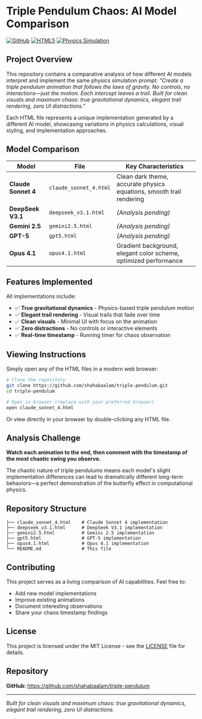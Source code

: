 # Triple Pendulum Chaos: AI Model Comparison

[![GitHub](https://img.shields.io/github/license/shahabaalam/triple-pendulum)](https://github.com/shahabaalam/triple-pendulum)
[![HTML5](https://img.shields.io/badge/HTML5-E34F26?logo=html5&logoColor=white)](https://github.com/shahabaalam/triple-pendulum)
[![Physics Simulation](https://img.shields.io/badge/Physics-Simulation-blue)](https://github.com/shahabaalam/triple-pendulum)

## Project Overview

This repository contains a comparative analysis of how different AI models interpret and implement the same physics simulation prompt: *"Create a triple pendulum animation that follows the laws of gravity. No controls, no interactions—just the motion. Each intercept leaves a trail. Built for clean visuals and maximum chaos: true gravitational dynamics, elegant trail rendering, zero UI distractions."*

Each HTML file represents a unique implementation generated by a different AI model, showcasing variations in physics calculations, visual styling, and implementation approaches.

## Model Comparison

| Model | File | Key Characteristics |
|-------|------|-------------------|
| **Claude Sonnet 4** | `claude_sonnet_4.html` | Clean dark theme, accurate physics equations, smooth trail rendering |
| **DeepSeek V3.1** | `deepseek_v3.1.html` | *(Analysis pending)* |
| **Gemini 2.5** | `gemini2.5.html` | *(Analysis pending)* |
| **GPT-5** | `gpt5.html` | *(Analysis pending)* |
| **Opus 4.1** | `opus4.1.html` | Gradient background, elegant color scheme, optimized performance |

## Features Implemented

All implementations include:
- ✅ **True gravitational dynamics** - Physics-based triple pendulum motion
- ✅ **Elegant trail rendering** - Visual trails that fade over time
- ✅ **Clean visuals** - Minimal UI with focus on the animation
- ✅ **Zero distractions** - No controls or interactive elements
- ✅ **Real-time timestamp** - Running timer for chaos observation

## Viewing Instructions

Simply open any of the HTML files in a modern web browser:

```bash
# Clone the repository
git clone https://github.com/shahabaalam/triple-pendulum.git
cd triple-pendulum

# Open in browser (replace with your preferred browser)
open claude_sonnet_4.html
```

Or view directly in your browser by double-clicking any HTML file.

## Analysis Challenge

**Watch each animation to the end, then comment with the timestamp of the most chaotic swing you observe.**

The chaotic nature of triple pendulums means each model's slight implementation differences can lead to dramatically different long-term behaviors—a perfect demonstration of the butterfly effect in computational physics.

## Repository Structure

```
├── claude_sonnet_4.html    # Claude Sonnet 4 implementation
├── deepseek_v3.1.html      # DeepSeek V3.1 implementation  
├── gemini2.5.html          # Gemini 2.5 implementation
├── gpt5.html               # GPT-5 implementation
├── opus4.1.html            # Opus 4.1 implementation
└── README.md               # This file
```

## Contributing

This project serves as a living comparison of AI capabilities. Feel free to:
- Add new model implementations
- Improve existing animations
- Document interesting observations
- Share your chaos timestamp findings

## License

This project is licensed under the MIT License - see the [LICENSE](LICENSE) file for details.

## Repository

**GitHub:** https://github.com/shahabaalam/triple-pendulum

---

*Built for clean visuals and maximum chaos: true gravitational dynamics, elegant trail rendering, zero UI distractions.*
